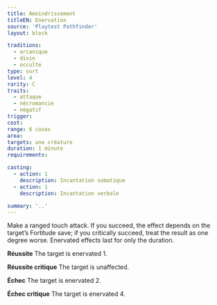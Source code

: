 ```yaml
---
title: Amoindrissement
titleEN: Enervation
source: 'Playtest Pathfinder'
layout: block

traditions:
  - arcanique
  - divin
  - occulte
type: sort
level: 4
rarity: C
traits:
  - attaque
  - nécromancie
  - négatif
trigger: 
cost: 
range: 6 cases
area: 
targets: une créature
duration: 1 minute
requirements: 

casting:
  - action: 1
    description: Incantation somatique
  - action: 1
    description: Incantation verbale

summary: '..'
---
```

Make a ranged touch attack. If you succeed, the effect depends on the target’s Fortitude save; if you critically succeed, treat the result as one degree worse. Enervated effects last for only the duration.

**Réussite** The target is enervated 1.

**Réussite critique** The target is unaffected.

**Échec** The target is enervated 2.

**Échec critique** The target is enervated 4.